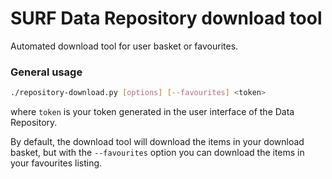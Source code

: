 # SURF Data Repository download tool

Automated download tool for user basket or favourites.

### General usage

```sh
./repository-download.py [options] [--favourites] <token>
```

where `token` is your token generated in the user interface of the Data Repository.

By default, the download tool will download the items in your download basket, but with the `--favourites` option you can download the items in your favourites listing.
